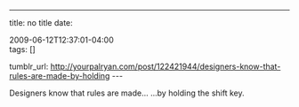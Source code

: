 ---
title: no title
date:

 2009-06-12T12:37:01-04:00  
tags:  []

tumblr_url:
http://yourpalryan.com/post/122421944/designers-know-that-rules-are-made-by-holding
\-\--

Designers know that rules are made... ...by holding the shift key.
